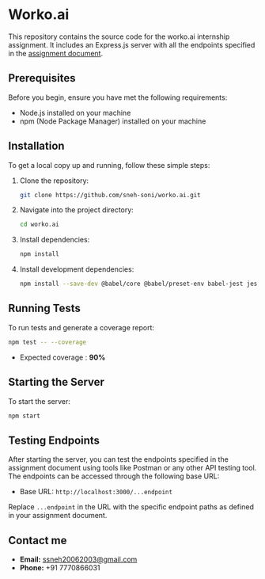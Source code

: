 # Worko.ai
This repository contains the source code for the worko.ai internship assignment. It includes an Express.js server with all the endpoints specified in the [assignment document](https://docs.google.com/document/d/1nbRzFI8R4Sp2tI7aB-BA_eeGzypkofL05uq9GaFwkxw/edit).

## Prerequisites
Before you begin, ensure you have met the following requirements:
- Node.js installed on your machine
- npm (Node Package Manager) installed on your machine

## Installation
To get a local copy up and running, follow these simple steps:

1. Clone the repository:

   ```sh
   git clone https://github.com/sneh-soni/worko.ai.git
   ```

2. Navigate into the project directory:

   ```sh
   cd worko.ai
   ```

3. Install dependencies:

   ```sh
   npm install
   ```

4. Install development dependencies:

   ```sh
   npm install --save-dev @babel/core @babel/preset-env babel-jest jest
   ```

## Running Tests
To run tests and generate a coverage report:

```sh
npm test -- --coverage
```

- Expected coverage : **90%**
## Starting the Server
To start the server:

```sh
npm start
```
## Testing Endpoints

After starting the server, you can test the endpoints specified in the assignment document using tools like Postman or any other API testing tool. The endpoints can be accessed through the following base URL:

- Base URL: `http://localhost:3000/...endpoint`

Replace `...endpoint` in the URL with the specific endpoint paths as defined in your assignment document.


## Contact me
- **Email:** [ssneh20062003@gmail.com](mailto:ssneh20062003@gmail.com)
- **Phone:** +91 7770866031
